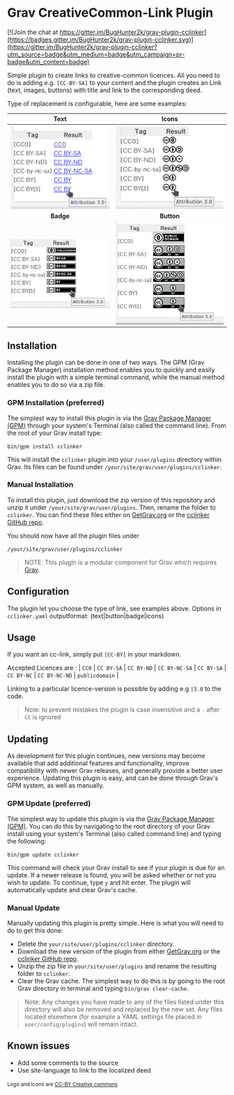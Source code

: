 # Grav CreativeCommon-Link Plugin

[![Join the chat at https://gitter.im/BugHunter2k/grav-plugin-cclinker](https://badges.gitter.im/BugHunter2k/grav-plugin-cclinker.svg)](https://gitter.im/BugHunter2k/grav-plugin-cclinker?utm_source=badge&utm_medium=badge&utm_campaign=pr-badge&utm_content=badge)

Simple plugin to create links to creative-common licences. 
All you need to do is adding e.g. `[CC-BY-SA]` to your content and the plugin creates an Link (text, images, buttons) with title and link to the corresponding deed.

Type of replacement is configurable, here are some examples:

|           Text                 |         Icons                 |
| :----------------------------: | :---------------------------: |
| ![Text](images/text.png)       |  ![Icons](images/icons.png)   |
|     **Badge**                  |          **Button**           |
| ![Badge](images/badge.png)     |  ![Button](images/button.png) |

## Installation

Installing the plugin can be done in one of two ways. The GPM (Grav Package Manager) installation method enables you to quickly and easily install the plugin with a simple terminal command, while the manual method enables you to do so via a zip file.

### GPM Installation (preferred)

The simplest way to install this plugin is via the [Grav Package Manager (GPM)](http://learn.getgrav.org/advanced/grav-gpm) through your system's Terminal (also called the command line).  From the root of your Grav install type:

    bin/gpm install cclinker

This will install the `cclinker` plugin into your `/user/plugins` directory within Grav. Its files can be found under `/your/site/grav/user/plugins/cclinker`.

### Manual Installation

To install this plugin, just download the zip version of this repository and unzip it under `/your/site/grav/user/plugins`. Then, rename the folder to `cclinker`. You can find these files either on [GetGrav.org](http://getgrav.org/downloads/plugins#extras) or the [cclinker GitHub repo](https://github.com/BugHunter2k/grav-plugin-cclinker).

You should now have all the plugin files under

    /your/site/grav/user/plugins/cclinker

> NOTE: This plugin is a modular component for Grav which requires [Grav](http://github.com/getgrav/grav).

## Configuration

The plugin let you choose the type of link, see examples above. 
Options in `cclinker.yaml`
 outputformat: (text|button|badge|icons)


## Usage

If you want an cc-link, simply put `[CC-BY]` in your markdown.

Accepted Licences are :
| `CC0` | `CC BY-SA` | `CC BY-ND` | `CC BY-NC-SA` | `CC BY-SA` | `CC BY-NC` | `CC BY-NC-ND` | `publicdomain` |

Linking to a particular licence-version is possible by adding e.g `|3.0` to the code.

> Note: to prevent mistakes the plugin is case insensitive and a `-` after `CC` is ignored


## Updating

As development for this plugin continues, new versions may become available that add additional features and functionality, improve compatibility with newer Grav releases, and generally provide a better user experience. Updating this plugin is easy, and can be done through Grav's GPM system, as well as manually.

### GPM Update (preferred)

The simplest way to update this plugin is via the [Grav Package Manager (GPM)](http://learn.getgrav.org/advanced/grav-gpm). You can do this by navigating to the root directory of your Grav install using your system's Terminal (also called command line) and typing the following:

    bin/gpm update cclinker

This command will check your Grav install to see if your plugin is due for an update. If a newer release is found, you will be asked whether or not you wish to update. To continue, type `y` and hit enter. The plugin will automatically update and clear Grav's cache.

### Manual Update

Manually updating this plugin is pretty simple. Here is what you will need to do to get this done:

* Delete the `your/site/user/plugins/cclinker` directory.
* Download the new version of the plugin from either [GetGrav.org](http://getgrav.org/downloads/plugins#extras) or the [cclinker GitHub repo](https://github.com/BugHunter2k/grav-plugin-cclinker).
* Unzip the zip file in `your/site/user/plugins` and rename the resulting folder to `cclinker`.
* Clear the Grav cache. The simplest way to do this is by going to the root Grav directory in terminal and typing `bin/grav clear-cache`.

> Note: Any changes you have made to any of the files listed under this directory will also be removed and replaced by the new set. Any files located elsewhere (for example a YAML settings file placed in `user/config/plugins`) will remain intact.

## Known issues
* Add some comments to the source
* Use site-language to link to the localized deed

<small> Logo and Icons are [CC-BY Creative commons](https://creativecommons.org/licenses/by/4.0/)</small>
